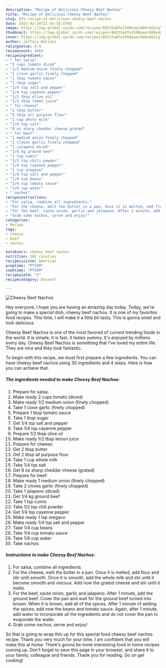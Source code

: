 ```yaml
---
description: "Recipe of Delicious Cheesy Beef Nachos"
title: "Recipe of Delicious Cheesy Beef Nachos"
slug: 875-recipe-of-delicious-cheesy-beef-nachos
date: 2022-02-26T21:43:55.670Z
image: https://img-global.cpcdn.com/recipes/80235a8fe1506eae/680x482cq70/cheesy-beef-nachos-recipe-main-photo.jpg
thumbnail: https://img-global.cpcdn.com/recipes/80235a8fe1506eae/680x482cq70/cheesy-beef-nachos-recipe-main-photo.jpg
cover: https://img-global.cpcdn.com/recipes/80235a8fe1506eae/680x482cq70/cheesy-beef-nachos-recipe-main-photo.jpg
author: Jeffery Wallace
ratingvalue: 4.4
reviewcount: 4869
recipeingredient:
- " for salsa"
- "2 cups tomato diced"
- "1/2 medium onion finely chopped"
- "1 clove garlic finely chopped"
- "1 tbsp tomato sauce"
- "1 tbsp sugar"
- "1/4 tsp salt and pepper"
- "1/4 tsp cayenne pepper"
- "1/2 tbsp olive oil"
- "1/2 tbsp lemon juice"
- " for cheese"
- "2 tbsp butter"
- "2 tbsp all purpose flour"
- "1 cup whole milk"
- "1/4 tsp salt"
- "8 oz sharp cheddar cheese grated"
- " for beef"
- "1 medium onion finely chopped"
- "2 cloves garlic finely chopped"
- "1 jalapeno diced"
- "1/4 kg ground beef"
- "1 tsp cumin"
- "1/2 tsp chili powder"
- "1/4 tsp cayenne pepper"
- "1 tsp oregano"
- "1/4 tsp salt and pepper"
- "1/4 cup beans"
- "1/4 cup tomato sauce"
- "1/8 cup water"
- " nachos"
recipeinstructions:
- "For salsa, combine all ingredients."
- "For the cheese, melt the butter in a pan. Once it is melted, add flour and stir until smooth. Once it is smooth, add the whole milk and stir until it become smooth and viscous. Add now the grated cheese and stir until it melts."
- "For the beef, saute onion, garlic and jalapeno. After 1 minute, add the ground beef. Cover the pan and wait for the ground beef turned into brown. When it is brown, add all of the spices. After 1 minute of adding the spices, add now the beans and tomato sauce. Again, after 1 minute, add water to incorporate all the ingredients and do not cover the pan to evaporate the water."
- "Grab some nachos, serve and enjoy!"
categories:
- Recipe
tags:
- cheesy
- beef
- nachos

katakunci: cheesy beef nachos 
nutrition: 102 calories
recipecuisine: American
preptime: "PT15M"
cooktime: "PT45M"
recipeyield: "2"
recipecategory: Dessert

---
```



![Cheesy Beef Nachos](https://img-global.cpcdn.com/recipes/80235a8fe1506eae/680x482cq70/cheesy-beef-nachos-recipe-main-photo.jpg)

Hey everyone, I hope you are having an amazing day today. Today, we're going to make a special dish, cheesy beef nachos. It is one of my favorites food recipes. This time, I will make it a little bit tasty. This is gonna smell and look delicious.



Cheesy Beef Nachos is one of the most favored of current trending foods in the world. It is simple, it is fast, it tastes yummy. It's enjoyed by millions every day. Cheesy Beef Nachos is something that I've loved my entire life. They are nice and they look fantastic.


To begin with this recipe, we must first prepare a few ingredients. You can have cheesy beef nachos using 30 ingredients and 4 steps. Here is how you can achieve that.

<!--inarticleads1-->

##### The ingredients needed to make Cheesy Beef Nachos:

1. Prepare  for salsa:
1. Make ready 2 cups tomato (diced)
1. Make ready 1/2 medium onion (finely chopped)
1. Take 1 clove garlic (finely chopped)
1. Prepare 1 tbsp tomato sauce
1. Take 1 tbsp sugar
1. Get 1/4 tsp salt and pepper
1. Take 1/4 tsp cayenne pepper
1. Prepare 1/2 tbsp olive oil
1. Make ready 1/2 tbsp lemon juice
1. Prepare  for cheese:
1. Get 2 tbsp butter
1. Get 2 tbsp all purpose flour
1. Take 1 cup whole milk
1. Take 1/4 tsp salt
1. Get 8 oz sharp cheddar cheese (grated)
1. Prepare  for beef:
1. Make ready 1 medium onion (finely chopped)
1. Take 2 cloves garlic (finely chopped)
1. Take 1 jalapeno (diced)
1. Get 1/4 kg ground beef
1. Take 1 tsp cumin
1. Take 1/2 tsp chili powder
1. Get 1/4 tsp cayenne pepper
1. Make ready 1 tsp oregano
1. Make ready 1/4 tsp salt and pepper
1. Take 1/4 cup beans
1. Take 1/4 cup tomato sauce
1. Take 1/8 cup water
1. Take  nachos




<!--inarticleads2-->

##### Instructions to make Cheesy Beef Nachos:

1. For salsa, combine all ingredients.
1. For the cheese, melt the butter in a pan. Once it is melted, add flour and stir until smooth. Once it is smooth, add the whole milk and stir until it become smooth and viscous. Add now the grated cheese and stir until it melts.
1. For the beef, saute onion, garlic and jalapeno. After 1 minute, add the ground beef. Cover the pan and wait for the ground beef turned into brown. When it is brown, add all of the spices. After 1 minute of adding the spices, add now the beans and tomato sauce. Again, after 1 minute, add water to incorporate all the ingredients and do not cover the pan to evaporate the water.
1. Grab some nachos, serve and enjoy!




So that is going to wrap this up for this special food cheesy beef nachos recipe. Thank you very much for your time. I am confident that you will make this at home. There's gonna be more interesting food in home recipes coming up. Don't forget to save this page in your browser, and share it to your family, colleague and friends. Thank you for reading. Go on get cooking!
